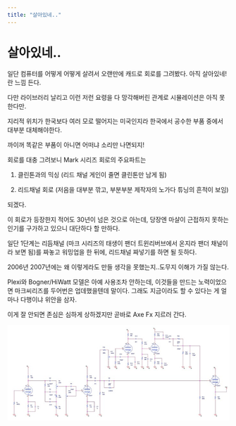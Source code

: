 ```yaml
---
title: "살아있네.."
---
```

# 살아있네..


일단 컴퓨터를 어떻게 어떻게 살려서 오랜만에 캐드로 회로를 그려봤다. 아직 살아있네! 란 느낌 든다.




다만 라이브러리 날리고 이런 저런 요령을 다 망각해버린 관계로 시뮬레이션은 아직 못한다만.




지리적 위치가 한국보다 여러 모로 떨어지는 미국인지라 한국에서 공수한 부품 중에서 대부분 대체해야한다.




까이꺼 똑같은 부품이 아니면 어떠냐 소리만 나면되지!




회로를 대충 그려보니 Mark 시리즈 회로의 주요파트는 




1) 클린톤과의 믹싱 (리드 채널 게인이 줄면 클린톤만 남게 됨)

2) 리드채널 회로 (저음을 대부분 깎고, 부분부분 제작자의 노가다 튜닝의 흔적이 보임)




되겠다. 




이 회로가 등장한지 적어도 30년이 넘은 것으로 아는데, 당장엔 마샬이 근접하지 못하는 인기를 구가하고 있으니 대단하다 할 만하다.




일단 1단계는 리듬채널 (마크 시리즈의 태생이 팬더 트윈리버브에서 온지라 팬더 채널이라 보면 됨)를 짜놓고 워밍업을 한 뒤에, 리드채널 짜넣기를 하면 될 듯하다.




2006년 2007년에는 왜 이렇게라도 만들 생각을 못했는지..도무지 이해가 가질 않는다. 




Plexi와 Bogner/HiWatt 모델은 아예 사용조차 안하는데, 이것들을 만드는 노력이었으면 마크씨리즈를 두어번은 업데했을텐데 말이다. 그래도 지금이라도 할 수 있다는 게 얼마나 다행이냐 위안을 삼자.




이게 잘 안되면 존심은 심하게 상하겠지만 곧바로 Axe Fx 지르러 간다.








![image](/assets/images/db7ec4fca669da57ff52b516c508c63f.jpg)







